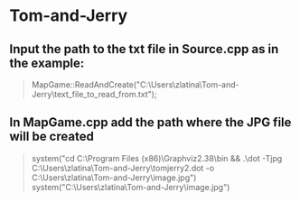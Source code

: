 # Tom-and-Jerry

## Input the path to the txt file in Source.cpp as in the example: ##
> MapGame::ReadAndCreate("C:\\Users\\zlatina\\Tom-and-Jerry\\text_file_to_read_from.txt");

## In MapGame.cpp add the path where the JPG file will be created ##
> system("cd C:\\Program Files (x86)\\Graphviz2.38\\bin && .\\dot -Tjpg C:\\Users\\zlatina\\Tom-and-Jerry\\tomjerry2.dot -o C:\\Users\\zlatina\\Tom-and-Jerry\\image.jpg")   
> system("C:\\Users\\zlatina\\Tom-and-Jerry\\image.jpg")   


